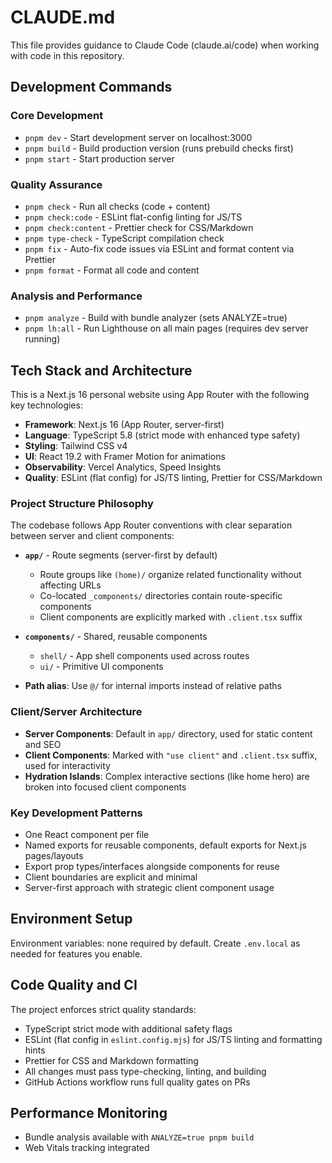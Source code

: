 # CLAUDE.md

This file provides guidance to Claude Code (claude.ai/code) when working with code in this repository.

## Development Commands

### Core Development

- `pnpm dev` - Start development server on localhost:3000
- `pnpm build` - Build production version (runs prebuild checks first)
- `pnpm start` - Start production server

### Quality Assurance

- `pnpm check` - Run all checks (code + content)
- `pnpm check:code` - ESLint flat-config linting for JS/TS
- `pnpm check:content` - Prettier check for CSS/Markdown
- `pnpm type-check` - TypeScript compilation check
- `pnpm fix` - Auto-fix code issues via ESLint and format content via Prettier
- `pnpm format` - Format all code and content

### Analysis and Performance

- `pnpm analyze` - Build with bundle analyzer (sets ANALYZE=true)
- `pnpm lh:all` - Run Lighthouse on all main pages (requires dev server running)

## Tech Stack and Architecture

This is a Next.js 16 personal website using App Router with the following key technologies:

- **Framework**: Next.js 16 (App Router, server-first)
- **Language**: TypeScript 5.8 (strict mode with enhanced type safety)
- **Styling**: Tailwind CSS v4
- **UI**: React 19.2 with Framer Motion for animations
- **Observability**: Vercel Analytics, Speed Insights
- **Quality**: ESLint (flat config) for JS/TS linting, Prettier for CSS/Markdown

### Project Structure Philosophy

The codebase follows App Router conventions with clear separation between server and client components:

- **`app/`** - Route segments (server-first by default)
  - Route groups like `(home)/` organize related functionality without affecting URLs
  - Co-located `_components/` directories contain route-specific components
  - Client components are explicitly marked with `.client.tsx` suffix

- **`components/`** - Shared, reusable components
  - `shell/` - App shell components used across routes
  - `ui/` - Primitive UI components

- **Path alias**: Use `@/` for internal imports instead of relative paths

### Client/Server Architecture

- **Server Components**: Default in `app/` directory, used for static content and SEO
- **Client Components**: Marked with `"use client"` and `.client.tsx` suffix, used for interactivity
- **Hydration Islands**: Complex interactive sections (like home hero) are broken into focused client components

### Key Development Patterns

- One React component per file
- Named exports for reusable components, default exports for Next.js pages/layouts
- Export prop types/interfaces alongside components for reuse
- Client boundaries are explicit and minimal
- Server-first approach with strategic client component usage

## Environment Setup

Environment variables: none required by default. Create `.env.local` as needed for features you enable.

## Code Quality and CI

The project enforces strict quality standards:

- TypeScript strict mode with additional safety flags
- ESLint (flat config in `eslint.config.mjs`) for JS/TS linting and formatting hints
- Prettier for CSS and Markdown formatting
- All changes must pass type-checking, linting, and building
- GitHub Actions workflow runs full quality gates on PRs

## Performance Monitoring

- Bundle analysis available with `ANALYZE=true pnpm build`
- Web Vitals tracking integrated
